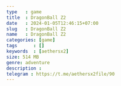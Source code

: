 ```yaml
---
type   : game
title  : DragonBall Z2
date   : 2024-01-05T12:46:15+07:00
slug   : DragonBall Z2
name   : DragonBall Z2
categories: [game]
tags      : []
keywords  : [aethersx2]
size: 514 MB
genre: adventure
description : 
telegram : https://t.me/aethersx2file/90
---
```


